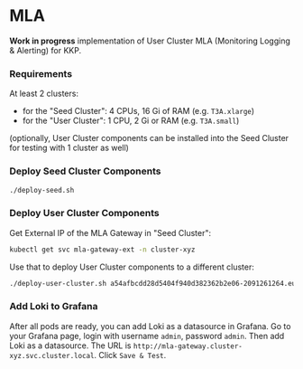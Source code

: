 # MLA
**Work in progress** implementation of User Cluster MLA (Monitoring Logging & Alerting) for KKP.

### Requirements
At least 2 clusters:
 - for the "Seed Cluster": 4 CPUs, 16 Gi of RAM (e.g. `T3A.xlarge`)
 - for the "User Cluster": 1 CPU, 2 Gi or RAM (e.g. `T3A.small`)

(optionally, User Cluster components can be installed into the Seed Cluster for testing with 1 cluster as well)

### Deploy Seed Cluster Components
```bash
./deploy-seed.sh
```

### Deploy User Cluster Components
Get External IP of the MLA Gateway in "Seed Cluster":
```bash
kubectl get svc mla-gateway-ext -n cluster-xyz
```

Use that to deploy User Cluster components to a different cluster:
```bash
./deploy-user-cluster.sh a54afbcdd28d5404f940d382362b2e06-2091261264.eu-central-1.elb.amazonaws.com
```

### Add Loki to Grafana
After all pods are ready, you can add Loki as a datasource in Grafana.
Go to your Grafana page, login with username `admin`, password `admin`. Then add Loki as a datasource.
The URL is `http://mla-gateway.cluster-xyz.svc.cluster.local`. Click `Save & Test`.
